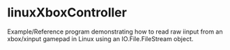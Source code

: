 # linuxXboxController
Example/Reference program demonstrating how to read raw iinput from an xbox/xinput gamepad in Linux using an IO.File.FileStream object.

